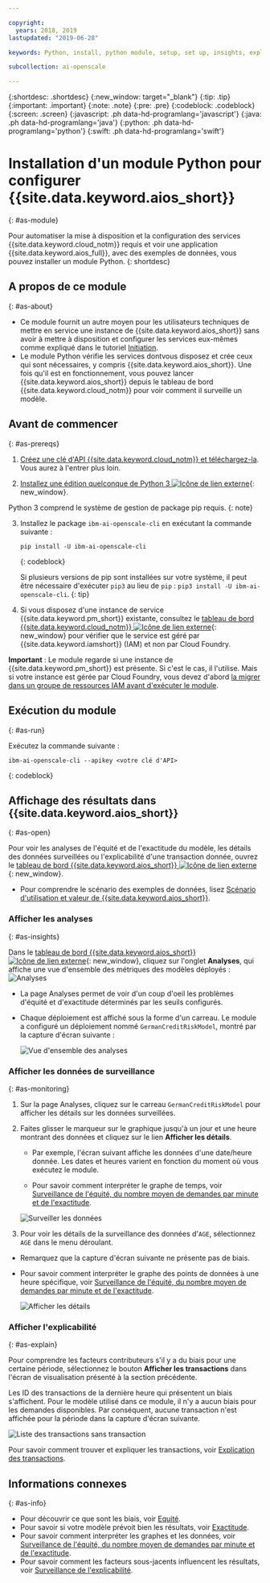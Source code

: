 ```yaml
---

copyright:
  years: 2018, 2019
lastupdated: "2019-06-28"

keywords: Python, install, python module, setup, set up, insights, explainability

subcollection: ai-openscale

---
```


{:shortdesc: .shortdesc}
{:new_window: target="_blank"}
{:tip: .tip}
{:important: .important}
{:note: .note}
{:pre: .pre}
{:codeblock: .codeblock}
{:screen: .screen}
{:javascript: .ph data-hd-programlang='javascript'}
{:java: .ph data-hd-programlang='java'}
{:python: .ph data-hd-programlang='python'}
{:swift: .ph data-hd-programlang='swift'}

# Installation d'un module Python pour configurer {{site.data.keyword.aios_short}}
{: #as-module}

Pour automatiser la mise à disposition et la configuration des services {{site.data.keyword.cloud_notm}} requis
et voir une application {{site.data.keyword.aios_full}}, avec des exemples de données,
vous pouvez installer un module Python.
{: shortdesc}

## A propos de ce module
{: #as-about}

- Ce module fournit un autre moyen pour les utilisateurs techniques
de mettre en service une instance de {{site.data.keyword.aios_short}}
sans avoir à mettre à disposition et configurer les services eux-mêmes
comme expliqué dans le tutoriel [Initiation](/docs/services/ai-openscale?topic=ai-openscale-gettingstarted).
- Le module Python vérifie les services dontvous disposez et crée ceux qui sont nécessaires, y compris {{site.data.keyword.aios_short}}. Une fois qu'il est en fonctionnement, vous pouvez lancer {{site.data.keyword.aios_short}} depuis le tableau de bord {{site.data.keyword.cloud_notm}}
pour voir comment il surveille un modèle.

## Avant de commencer
{: #as-prereqs}

1. [Créez une clé d'API {{site.data.keyword.cloud_notm}} et téléchargez-la](/docs/iam?topic=iam-userapikey#create_user_key). Vous aurez à l'entrer plus loin.

2. [Installez une édition quelconque de Python 3
![Icône de lien externe](../../icons/launch-glyph.svg "Icône de lien externe")](https://www.python.org/downloads/){: new_window}.

  Python 3 comprend le système de gestion de package pip requis.
  {: note}

3. Installez le package `ibm-ai-openscale-cli` en exécutant la commande suivante :

    ```
    pip install -U ibm-ai-openscale-cli
    ```
    {: codeblock}

    Si plusieurs versions de pip sont installées sur votre système,
il peut être nécessaire d'exécuter `pip3` au lieu de `pip` : `pip3 install -U ibm-ai-openscale-cli`.
    {: tip}

4. Si vous disposez d'une instance de service {{site.data.keyword.pm_short}} existante,
consultez le [tableau de bord {{site.data.keyword.cloud_notm}}
![Icône de lien externe](../../icons/launch-glyph.svg "Icône de lien externe")](https://{DomainName}){: new_window}
pour vérifier que le service est géré par {{site.data.keyword.iamshort}} (IAM) et non par Cloud Foundry.

  **Important** :
Le module regarde si une instance de {{site.data.keyword.pm_short}} est présente. Si c'est le cas, il l'utilise. Mais si votre instance est gérée par Cloud Foundry, vous devez d'abord
[la migrer dans un groupe de ressources IAM avant d'exécuter le module](/docs/resources?topic=resources-migrate#migrate).

## Exécution du module
{: #as-run}

Exécutez la commande suivante :

```
ibm-ai-openscale-cli --apikey <votre clé d'API>
```
{: codeblock}

## Affichage des résultats dans {{site.data.keyword.aios_short}}
{: #as-open}

Pour voir les analyses de l'équité et de l'exactitude du modèle, les détails des données surveillées ou l'explicabilité d'une transaction donnée,
ouvrez le [tableau de bord {{site.data.keyword.aios_short}}
![Icône de lien externe](../../icons/launch-glyph.svg "Icône de lien externe")](https://aiopenscale.cloud.ibm.com/aiopenscale/){: new_window}.

- Pour comprendre le scénario des exemples de données, lisez
[Scénario d'utilisation et valeur de {{site.data.keyword.aios_short}}](/docs/services/ai-openscale?topic=ai-openscale-gettingstarted#gs-use).

### Afficher les analyses
{: #as-insights}

Dans le [tableau de bord {{site.data.keyword.aios_short}}
![Icône de lien externe](../../icons/launch-glyph.svg "Icône de lien externe")](https://aiopenscale.cloud.ibm.com/aiopenscale/){: new_window},
cliquez sur l'onglet **Analyses**,
qui affiche une vue d'ensemble des métriques des modèles déployés :
![Analyses](images/insight-dash-tab.png)

- La page Analyses permet de voir d'un coup d'oeil les problèmes d'équité et d'exactitude déterminés par les seuils configurés.

- Chaque déploiement est affiché sous la forme d'un carreau. Le module a configuré un déploiement nommé `GermanCreditRiskModel`, montré par la capture d'écran suivante :

  ![Vue d'ensemble des analyses](images/setup01-0206.png)

### Afficher les données de surveillance
{: #as-monitoring}

1. Sur la page Analyses, cliquez sur le carreau `GermanCreditRiskModel`
pour afficher les détails sur les données surveillées.
2. Faites glisser le marqueur sur le graphique
jusqu'à un jour et une heure montrant des données et cliquez sur le lien **Afficher les détails**.

   - Par exemple, l'écran suivant affiche les données d'une date/heure donnée. Les dates et heures varient en fonction du moment où vous exécutez le module.

   - Pour savoir comment interpréter le graphe de temps,
voir [Surveillance de l'équité, du nombre moyen de demandes par minute et de l'exactitude](/docs/services/ai-openscale?topic=ai-openscale-it-ov).

    ![Surveiller les données](images/setup02-0206.png)

3. Pour voir les détails de la surveillance des données d'`AGE`, sélectionnez `AGE` dans le menu déroulant.

  - Remarquez que la capture d'écran suivante ne présente pas de biais.

  - Pour savoir comment interpréter le graphe des points de données à une heure spécifique,
voir [Surveillance de l'équité, du nombre moyen de demandes par minute et de l'exactitude](/docs/services/ai-openscale?topic=ai-openscale-it-ov#it-intp).

    ![Afficher les détails](images/setup03-0206.png)

### Afficher l'explicabilité
{: #as-explain}

Pour comprendre les facteurs contributeurs s'il y a du biais pour une certaine période,
sélectionnez le bouton **Afficher les transactions** dans l'écran de visualisation présenté à la section précédente.

Les ID des transactions de la dernière heure qui présentent un biais s'affichent. Pour le modèle utilisé dans ce module, il n'y a aucun biais pour les demandes disponibles. Par conséquent, aucune transaction n'est affichée pour la période dans la capture d'écran suivante.

  ![Liste des transactions sans transaction](images/setup06-0206.png)

Pour savoir comment trouver et expliquer les transactions, voir [Explication des transactions](/docs/services/ai-openscale?topic=ai-openscale-ie-ov#ie-view).

## Informations connexes
{: #as-info}

- Pour découvrir ce que sont les biais, voir [Equité](/docs/services/ai-openscale?topic=ai-openscale-mf-monitor).
- Pour savoir si votre modèle prévoit bien les résultats, voir [Exactitude](/docs/services/ai-openscale?topic=ai-openscale-acc-monitor).
- Pour savoir comment interpréter les graphes et les données, voir
[Surveillance de l'équité, du nombre moyen de demandes par minute et de l'exactitude](/docs/services/ai-openscale?topic=ai-openscale-it-ov).
- Pour savoir comment les facteurs sous-jacents influencent les résultats, voir
[Surveillance de l'explicabilité](/docs/services/ai-openscale?topic=ai-openscale-ie-ov).
